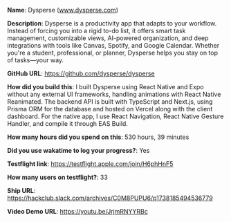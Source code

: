 **Name**: Dysperse (www.dysperse.com)

**Description**: Dysperse is a productivity app that adapts to your workflow. Instead of forcing you into a rigid to-do list, it offers smart task management, customizable views, AI-powered organization, and deep integrations with tools like Canvas, Spotify, and Google Calendar. Whether you're a student, professional, or planner, Dysperse helps you stay on top of tasks—your way. 

**GitHub URL**: https://github.com/dysperse/dysperse

**How did you build this**: I built Dysperse using React Native and Expo without any external UI frameworks, handling animations with React Native Reanimated. The backend API is built with TypeScript and Next.js, using Prisma ORM for the database and hosted on Vercel along with the client dashboard. For the native app, I use React Navigation, React Native Gesture Handler, and compile it through EAS Build.

**How many hours did you spend on this**: 530 hours, 39 minutes

**Did you use wakatime to log your progress?**: Yes

**Testflight link**: https://testflight.apple.com/join/H6phHnF5

**How many users on testflight?**: 33

**Ship URL**: https://hackclub.slack.com/archives/C0M8PUPU6/p1738185494536779

**Video Demo URL**: https://youtu.be/JrjmRNYYRBc
